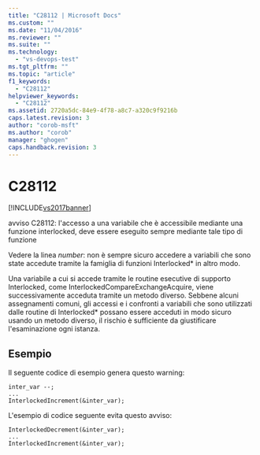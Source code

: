```yaml
---
title: "C28112 | Microsoft Docs"
ms.custom: ""
ms.date: "11/04/2016"
ms.reviewer: ""
ms.suite: ""
ms.technology: 
  - "vs-devops-test"
ms.tgt_pltfrm: ""
ms.topic: "article"
f1_keywords: 
  - "C28112"
helpviewer_keywords: 
  - "C28112"
ms.assetid: 2720a5dc-84e9-4f78-a8c7-a320c9f9216b
caps.latest.revision: 3
author: "corob-msft"
ms.author: "corob"
manager: "ghogen"
caps.handback.revision: 3
---
```

# C28112
[!INCLUDE[vs2017banner](../code-quality/includes/vs2017banner.md)]

avviso C28112: l'accesso a una variabile che è accessibile mediante una funzione interlocked, deve essere eseguito sempre mediante tale tipo di funzione  
  
 Vedere la linea *number*: non è sempre sicuro accedere a variabili che sono state accedute tramite la famiglia di funzioni Interlocked\* in altro modo.  
  
 Una variabile a cui si accede tramite le routine esecutive di supporto Interlocked, come InterlockedCompareExchangeAcquire, viene successivamente acceduta tramite un metodo diverso. Sebbene alcuni assegnamenti comuni, gli accessi e i confronti a variabili che sono utilizzati dalle routine di Interlocked\* possano essere acceduti in modo sicuro usando un metodo diverso, il rischio è sufficiente da giustificare l'esaminazione ogni istanza.  
  
## Esempio  
 Il seguente codice di esempio genera questo warning:  
  
```  
inter_var --;  
...  
InterlockedIncrement(&inter_var);  
```  
  
 L'esempio di codice seguente evita questo avviso:  
  
```  
InterlockedDecrement(&inter_var);  
...  
InterlockedIncrement(&inter_var);  
```